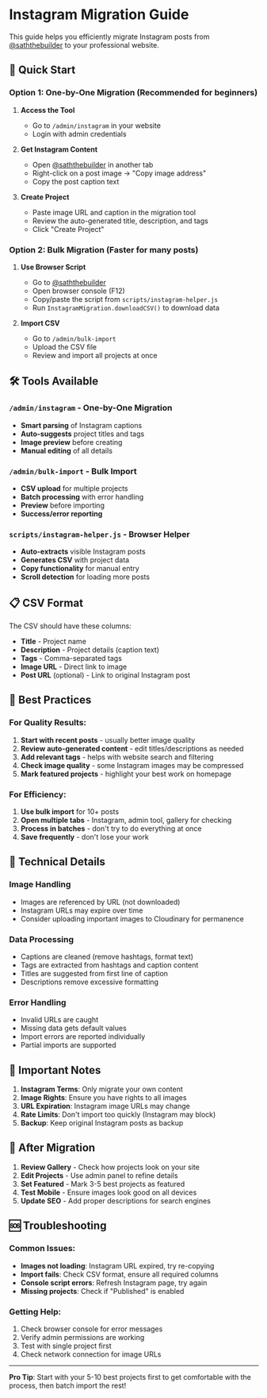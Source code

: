 # Instagram Migration Guide

This guide helps you efficiently migrate Instagram posts from [@saththebuilder](https://www.instagram.com/saththebuilder/) to your professional website.

## 🚀 Quick Start

### Option 1: One-by-One Migration (Recommended for beginners)

1. **Access the Tool**
   - Go to `/admin/instagram` in your website
   - Login with admin credentials

2. **Get Instagram Content**
   - Open [@saththebuilder](https://www.instagram.com/saththebuilder/) in another tab
   - Right-click on a post image → "Copy image address"
   - Copy the post caption text

3. **Create Project**
   - Paste image URL and caption in the migration tool
   - Review the auto-generated title, description, and tags
   - Click "Create Project"

### Option 2: Bulk Migration (Faster for many posts)

1. **Use Browser Script**
   - Go to [@saththebuilder](https://www.instagram.com/saththebuilder/)
   - Open browser console (F12)
   - Copy/paste the script from `scripts/instagram-helper.js`
   - Run `InstagramMigration.downloadCSV()` to download data

2. **Import CSV**
   - Go to `/admin/bulk-import` 
   - Upload the CSV file
   - Review and import all projects at once

## 🛠️ Tools Available

### `/admin/instagram` - One-by-One Migration
- **Smart parsing** of Instagram captions
- **Auto-suggests** project titles and tags
- **Image preview** before creating
- **Manual editing** of all details

### `/admin/bulk-import` - Bulk Import
- **CSV upload** for multiple projects
- **Batch processing** with error handling
- **Preview** before importing
- **Success/error reporting**

### `scripts/instagram-helper.js` - Browser Helper
- **Auto-extracts** visible Instagram posts
- **Generates CSV** with project data
- **Copy functionality** for manual entry
- **Scroll detection** for loading more posts

## 📋 CSV Format

The CSV should have these columns:
- **Title** - Project name
- **Description** - Project details (caption text)
- **Tags** - Comma-separated tags
- **Image URL** - Direct link to image
- **Post URL** (optional) - Link to original Instagram post

## 🎯 Best Practices

### For Quality Results:
1. **Start with recent posts** - usually better image quality
2. **Review auto-generated content** - edit titles/descriptions as needed
3. **Add relevant tags** - helps with website search and filtering
4. **Check image quality** - some Instagram images may be compressed
5. **Mark featured projects** - highlight your best work on homepage

### For Efficiency:
1. **Use bulk import** for 10+ posts
2. **Open multiple tabs** - Instagram, admin tool, gallery for checking
3. **Process in batches** - don't try to do everything at once
4. **Save frequently** - don't lose your work

## 🔧 Technical Details

### Image Handling
- Images are referenced by URL (not downloaded)
- Instagram URLs may expire over time
- Consider uploading important images to Cloudinary for permanence

### Data Processing
- Captions are cleaned (remove hashtags, format text)
- Tags are extracted from hashtags and caption content
- Titles are suggested from first line of caption
- Descriptions remove excessive formatting

### Error Handling
- Invalid URLs are caught
- Missing data gets default values
- Import errors are reported individually
- Partial imports are supported

## 🚨 Important Notes

1. **Instagram Terms**: Only migrate your own content
2. **Image Rights**: Ensure you have rights to all images
3. **URL Expiration**: Instagram image URLs may change
4. **Rate Limits**: Don't import too quickly (Instagram may block)
5. **Backup**: Keep original Instagram posts as backup

## 🎨 After Migration

1. **Review Gallery** - Check how projects look on your site
2. **Edit Projects** - Use admin panel to refine details
3. **Set Featured** - Mark 3-5 best projects as featured
4. **Test Mobile** - Ensure images look good on all devices
5. **Update SEO** - Add proper descriptions for search engines

## 🆘 Troubleshooting

### Common Issues:
- **Images not loading**: Instagram URL expired, try re-copying
- **Import fails**: Check CSV format, ensure all required columns
- **Console script errors**: Refresh Instagram page, try again
- **Missing projects**: Check if "Published" is enabled

### Getting Help:
1. Check browser console for error messages
2. Verify admin permissions are working
3. Test with single project first
4. Check network connection for image URLs

---

**Pro Tip**: Start with your 5-10 best projects first to get comfortable with the process, then batch import the rest!